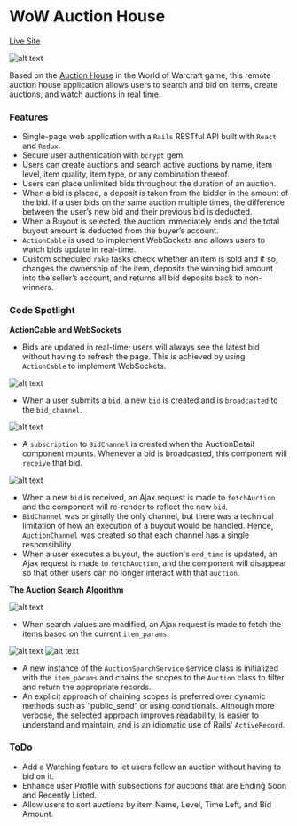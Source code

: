 # WoW Auction House

[Live Site](https://warm-castle-35814.herokuapp.com)

![alt text](http://res.cloudinary.com/dcf4iyb6t/image/upload/v1525739909/auction%20house%20readme/ezgif.com-video-to-gif_copy.gif)

Based on the [Auction House](https://wow.gamepedia.com/Auction_House) in the World of Warcraft game, this remote auction house application allows users to search and bid on items, create auctions, and watch auctions in real time.

### Features
* Single-page web application with a `Rails` RESTful API built with `React` and `Redux`.
* Secure user authentication with `bcrypt` gem.
* Users can create auctions and search active auctions by name, item level, item quality, item type, or any combination thereof.
* Users can place unlimited bids throughout the duration of an auction.
* When a bid is placed, a deposit is taken from the bidder in the amount of the bid. If a user bids on the same auction multiple times, the difference between the user’s new bid and their previous bid is deducted.
* When a Buyout is selected, the auction immediately ends and the total buyout amount is deducted from the buyer’s account.
* `ActionCable` is used to implement WebSockets and allows users to watch bids update in real-time.
* Custom scheduled `rake` tasks check whether an item is sold and if so, changes the ownership of the item, deposits the winning bid amount into the seller’s account, and returns all bid deposits back to non-winners. 

### Code Spotlight
**ActionCable and WebSockets**

* Bids are updated in real-time; users will always see the latest bid without having to refresh the page. This is achieved by using `ActionCable` to implement WebSockets.


![alt text](http://res.cloudinary.com/dcf4iyb6t/image/upload/c_scale,w_496/v1525378160/auction%20house%20readme/ActionCable/bids_controller_create.png)
* When a user submits a `bid`, a new `bid` is created and is `broadcasted` to the `bid_channel`.

![alt text](http://res.cloudinary.com/dcf4iyb6t/image/upload/c_scale,w_496/v1525378151/auction%20house%20readme/ActionCable/auction_active_detail_componentDidMount.png)
* A `subscription` to `BidChannel` is created when the AuctionDetail component mounts. Whenever a bid is broadcasted, this component will `receive` that bid.

![alt text](http://res.cloudinary.com/dcf4iyb6t/image/upload/c_scale,w_496/v1525378154/auction%20house%20readme/ActionCable/auction_active_detail_receiveNewBid.png)
* When a new `bid` is received, an Ajax request is made to `fetchAuction` and the component will re-render to reflect the new `bid`.
* `BidChannel` was originally the only channel, but there was a technical limitation of how an execution of a buyout would be handled. Hence, `AuctionChannel` was created so that each channel has a single responsibility.
* When a user executes a buyout, the auction's `end_time` is updated, an Ajax request is made to `fetchAuction`, and the component will disappear so that other users can no longer interact with that `auction`.

**The Auction Search Algorithm**

![alt text](http://res.cloudinary.com/dcf4iyb6t/image/upload/c_scale,w_735/v1525714907/auction%20house%20readme/Search/auction_index.png)
* When search values are modified, an Ajax request is made to fetch the items based on the current `item_params`.

![alt text](http://res.cloudinary.com/dcf4iyb6t/image/upload/c_scale,w_433/v1525714878/auction%20house%20readme/Search/AuctionService_call.png)
![alt text](http://res.cloudinary.com/dcf4iyb6t/image/upload/c_scale,w_515/v1525714878/auction%20house%20readme/Search/auction_scopes.png)
* A new instance of the `AuctionSearchService` service class is initialized with the `item_params` and chains the scopes to the `Auction` class to filter and return the appropriate records.
* An explicit approach of chaining scopes is preferred over dynamic methods such as “public_send” or using conditionals. Although more verbose, the selected approach improves readability, is easier to understand and maintain, and is an idiomatic use of Rails' `ActiveRecord`.

### ToDo
* Add a Watching feature to let users follow an auction without having to bid on it.
* Enhance user Profile with subsections for auctions that are Ending Soon and Recently Listed.
* Allow users to sort auctions by item Name, Level, Time Left, and Bid Amount.
